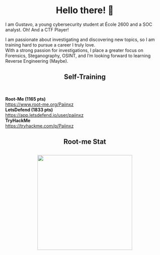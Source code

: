 <p>
    <h1 align="center">Hello there! 🧐</h1>
</p>

<p>
I am Gustavo, a young cybersecurity student at École 2600 and a SOC analyst.  
Oh! And a CTF Player!  

I am passionate about investigating and discovering new topics, so I am training hard to pursue a career I truly love.  
With a strong passion for investigations, I place a greater focus on Forensics, Steganography, OSINT, and I’m looking forward to learning Reverse Engineering (Maybe).
</p>

<p>
<h2 align="center"> Self-Training</h2>
</p>
<br/>


<strong>Root-Me (1165 pts) </strong> <br>
https://www.root-me.org/Paiinxz
<br>
<strong>LetsDefend (1833 pts)</strong> <br>
https://app.letsdefend.io/user/paiinxz
<br>
<strong>TryHackMe</strong> <br>
https://tryhackme.com/p/Paiinxz

<p>
<h2 align="center">Root-me Stat<h2>
<p align="center">
    <a href="https://www.root-me.org/Paiinxz" target="_blank"> 
        <img src="https://root-me-diff.vercel.app/rm-gh?nickname=Paiinxz&gstats=show&style=dark" width="300" />
    </a>
</p>